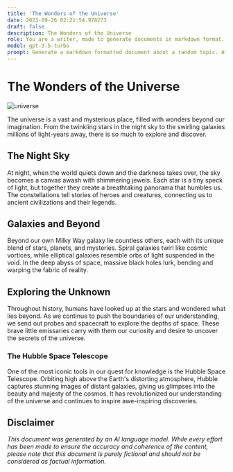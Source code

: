 ```yaml
---
title: 'The Wonders of the Universe'
date: 2023-09-26 02:21:54.978273
draft: false
description: The Wonders of the Universe
role: You are a writer, made to generate documents in markdown format. It is very important that all of the documents you generate are in valid markdown format.
model: gpt-3.5-turbo
prompt: Generate a markdown formatted document about a random topic. At the bottom, include a disclaimer explaining that the document was generated by you. The first line of the document should be the title. Make sure that the entire document is in proper markdown format, using a mix of various tags to make the document visually appealing.
---
```


# The Wonders of the Universe

![universe](https://i.imgur.com/j3IIuLW.jpg)

The universe is a vast and mysterious place, filled with wonders beyond our imagination. From the twinkling stars in the night sky to the swirling galaxies millions of light-years away, there is so much to explore and discover. 

## The Night Sky

At night, when the world quiets down and the darkness takes over, the sky becomes a canvas awash with shimmering jewels. Each star is a tiny speck of light, but together they create a breathtaking panorama that humbles us. The constellations tell stories of heroes and creatures, connecting us to ancient civilizations and their legends.

## Galaxies and Beyond

Beyond our own Milky Way galaxy lie countless others, each with its unique blend of stars, planets, and mysteries. Spiral galaxies twirl like cosmic vortices, while elliptical galaxies resemble orbs of light suspended in the void. In the deep abyss of space, massive black holes lurk, bending and warping the fabric of reality.

## Exploring the Unknown

Throughout history, humans have looked up at the stars and wondered what lies beyond. As we continue to push the boundaries of our understanding, we send out probes and spacecraft to explore the depths of space. These brave little emissaries carry with them our curiosity and desire to uncover the secrets of the universe.

### The Hubble Space Telescope

One of the most iconic tools in our quest for knowledge is the Hubble Space Telescope. Orbiting high above the Earth's distorting atmosphere, Hubble captures stunning images of distant galaxies, giving us glimpses into the beauty and majesty of the cosmos. It has revolutionized our understanding of the universe and continues to inspire awe-inspiring discoveries.

## Disclaimer

*This document was generated by an AI language model. While every effort has been made to ensure the accuracy and coherence of the content, please note that this document is purely fictional and should not be considered as factual information.*